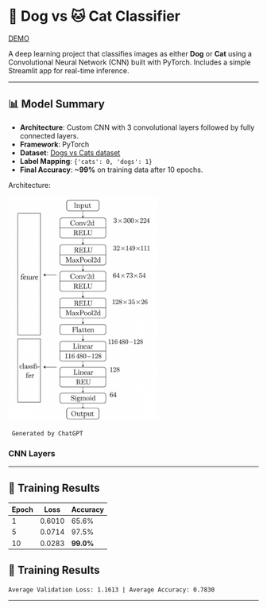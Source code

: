 # 🐶 Dog vs 🐱 Cat Classifier

[DEMO](https://dog-vs-cat.streamlit.app/)

A deep learning project that classifies images as either **Dog** or **Cat** using a Convolutional Neural Network (CNN) built with PyTorch. Includes a simple Streamlit app for real-time inference.

---

## 📊 Model Summary

- **Architecture**: Custom CNN with 3 convolutional layers followed by fully connected layers.
- **Framework**: PyTorch
- **Dataset**: [Dogs vs Cats dataset](https://www.kaggle.com/datasets/salader/dogs-vs-cats)
- **Label Mapping**: `{'cats': 0, 'dogs': 1}`
- **Final Accuracy**: **~99%** on training data after 10 epochs.

Architecture:

<img src="./art.png" style="width:300px; height:auto">

<code> Generated by ChatGPT </code>

### CNN Layers


---

## 🧪 Training Results

| Epoch | Loss     | Accuracy |
|-------|----------|----------|
| 1     | 0.6010   | 65.6%    |
| 5     | 0.0714   | 97.5%    |
| 10    | 0.0283   | **99.0%**|

## 🧪 Training Results
```
Average Validation Loss: 1.1613 | Average Accuracy: 0.7830
```
---
